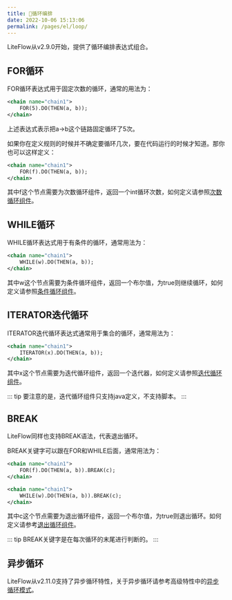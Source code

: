 ```yaml
---
title: 🌳循环编排
date: 2022-10-06 15:13:06
permalink: /pages/el/loop/
---
```


LiteFlow从v2.9.0开始，提供了循环编排表达式组合。

## FOR循环

FOR循环表达式用于固定次数的循环，通常的用法为：

```xml
<chain name="chain1">
    FOR(5).DO(THEN(a, b));
</chain>
```

上述表达式表示把a->b这个链路固定循环了5次。

如果你在定义规则的时候并不确定要循环几次，要在代码运行的时候才知道。那你也可以这样定义：

```xml
<chain name="chain1">
    FOR(f).DO(THEN(a, b));
</chain>
```

其中f这个节点需要为次数循环组件，返回一个int循环次数，如何定义请参照[次数循环组件](/pages/component/for/)。

## WHILE循环

WHILE循环表达式用于有条件的循环，通常用法为：

```xml
<chain name="chain1">
    WHILE(w).DO(THEN(a, b));
</chain>
```

其中w这个节点需要为条件循环组件，返回一个布尔值，为true则继续循环，如何定义请参照[条件循环组件](/pages/component/while/)。

## ITERATOR迭代循环

ITERATOR迭代循环表达式通常用于集合的循环，通常用法为：

```xml
<chain name="chain1">
    ITERATOR(x).DO(THEN(a, b));
</chain>
```

其中x这个节点需要为迭代循环组件，返回一个迭代器，如何定义请参照[迭代循环组件](/pages/component/iterator/)。

::: tip
要注意的是，迭代循环组件只支持java定义，不支持脚本。
:::

## BREAK

LiteFlow同样也支持BREAK语法，代表退出循环。

BREAK关键字可以跟在FOR和WHILE后面，通常用法为：

```xml
<chain name="chain1">
    FOR(f).DO(THEN(a, b)).BREAK(c);
</chain>
```

```xml
<chain name="chain1">
    WHILE(w).DO(THEN(a, b)).BREAK(c);
</chain>
```

其中c这个节点需要为退出循环组件，返回一个布尔值，为true则退出循环。如何定义请参考[退出循环组件](/pages/component/break/)。

::: tip
BREAK关键字是在每次循环的末尾进行判断的。
:::

## 异步循环

LiteFlow从v2.11.0支持了异步循环特性，关于异步循环请参考高级特性中的[异步循环模式](/pages/advance/asyncloop/)。



